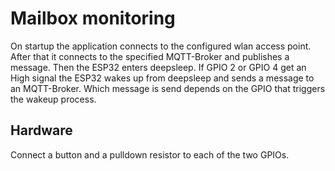 # Mailbox monitoring

On startup the application connects to the configured wlan access point.
After that it connects to the specified MQTT-Broker and publishes a message.
Then the ESP32 enters deepsleep.
If GPIO 2 or GPIO 4 get an High signal the ESP32 wakes up from deepsleep
and sends a message to an MQTT-Broker. Which message is send depends on the GPIO
that triggers the wakeup process.

## Hardware

Connect a button and a pulldown resistor to each of the two GPIOs.

